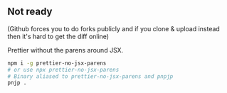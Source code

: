 ## Not ready

(Github forces you to do forks publicly and if you clone & upload instead then it's hard to get the diff online)

Prettier without the parens around JSX.

```bash
npm i -g prettier-no-jsx-parens
# or use npx prettier-no-jsx-parens
# Binary aliased to prettier-no-jsx-parens and pnpjp
pnjp .
```

